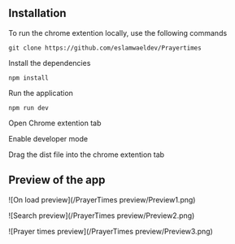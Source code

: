 ## Installation

To run the chrome extention locally, use the following commands

`git clone https://github.com/eslamwaeldev/Prayertimes`

Install the dependencies

`npm install`

Run the application

`npm run dev`

Open Chrome extention tab 

Enable developer mode

Drag the dist file into the chrome extention tab

## Preview of the app

![On load preview](/PrayerTimes preview/Preview1.png)

![Search preview](/PrayerTimes preview/Preview2.png)

![Prayer times preview](/PrayerTimes preview/Preview3.png)
